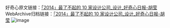 好奇心原文链接：[「2014」最了不起的 10 家设计公司_设计_好奇心日报-胡莹](https://www.qdaily.com/articles/4936.html)
WebArchive归档链接：[「2014」最了不起的 10 家设计公司_设计_好奇心日报-胡莹](http://web.archive.org/web/20170215135150/http://www.qdaily.com:80/articles/4936.html)
![image](http://ww3.sinaimg.cn/large/007d5XDply1g3wcgbuj0cj30eacmhhdu)